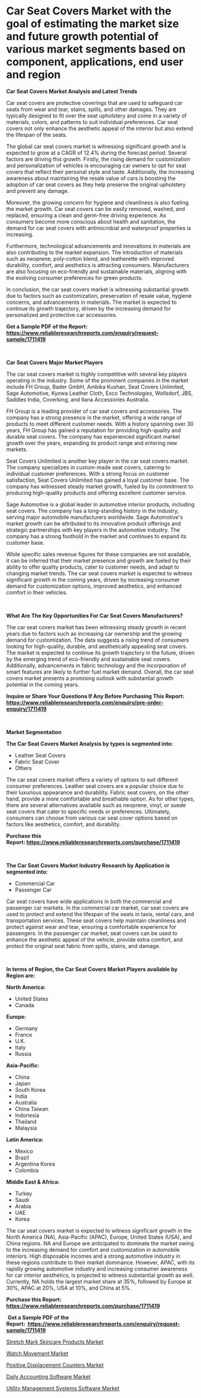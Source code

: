 <p><h1>Car Seat Covers Market with the goal of estimating the market size and future growth potential of various market segments based on component, applications, end user and region</h1></p><p><strong>Car Seat Covers Market Analysis and Latest Trends</strong></p>
<p><p>Car seat covers are protective coverings that are used to safeguard car seats from wear and tear, stains, spills, and other damages. They are typically designed to fit over the seat upholstery and come in a variety of materials, colors, and patterns to suit individual preferences. Car seat covers not only enhance the aesthetic appeal of the interior but also extend the lifespan of the seats.</p><p>The global car seat covers market is witnessing significant growth and is expected to grow at a CAGR of 12.4% during the forecast period. Several factors are driving this growth. Firstly, the rising demand for customization and personalization of vehicles is encouraging car owners to opt for seat covers that reflect their personal style and taste. Additionally, the increasing awareness about maintaining the resale value of cars is boosting the adoption of car seat covers as they help preserve the original upholstery and prevent any damage.</p><p>Moreover, the growing concern for hygiene and cleanliness is also fueling the market growth. Car seat covers can be easily removed, washed, and replaced, ensuring a clean and germ-free driving experience. As consumers become more conscious about health and sanitation, the demand for car seat covers with antimicrobial and waterproof properties is increasing.</p><p>Furthermore, technological advancements and innovations in materials are also contributing to the market expansion. The introduction of materials such as neoprene, poly-cotton blend, and leatherette with improved durability, comfort, and aesthetics is attracting consumers. Manufacturers are also focusing on eco-friendly and sustainable materials, aligning with the evolving consumer preferences for green products.</p><p>In conclusion, the car seat covers market is witnessing substantial growth due to factors such as customization, preservation of resale value, hygiene concerns, and advancements in materials. The market is expected to continue its growth trajectory, driven by the increasing demand for personalized and protective car accessories.</p></p>
<p><strong>Get a Sample PDF of the Report:&nbsp; <a href="https://www.reliableresearchreports.com/enquiry/request-sample/1711419">https://www.reliableresearchreports.com/enquiry/request-sample/1711419</a></strong></p>
<p>&nbsp;</p>
<p><strong>Car Seat Covers Major Market Players</strong></p>
<p><p>The car seat covers market is highly competitive with several key players operating in the industry. Some of the prominent companies in the market include FH Group, Bader GmbH, Ambika Kushan, Seat Covers Unlimited, Sage Automotive, Kyowa Leather Cloth, Exco Technologies, Wollsdorf, JBS, Saddles India, Coverking, and Ilana Accessories Australia.</p><p>FH Group is a leading provider of car seat covers and accessories. The company has a strong presence in the market, offering a wide range of products to meet different customer needs. With a history spanning over 30 years, FH Group has gained a reputation for providing high-quality and durable seat covers. The company has experienced significant market growth over the years, expanding its product range and entering new markets.</p><p>Seat Covers Unlimited is another key player in the car seat covers market. The company specializes in custom-made seat covers, catering to individual customer preferences. With a strong focus on customer satisfaction, Seat Covers Unlimited has gained a loyal customer base. The company has witnessed steady market growth, fueled by its commitment to producing high-quality products and offering excellent customer service.</p><p>Sage Automotive is a global leader in automotive interior products, including seat covers. The company has a long-standing history in the industry, serving major automobile manufacturers worldwide. Sage Automotive's market growth can be attributed to its innovative product offerings and strategic partnerships with key players in the automotive industry. The company has a strong foothold in the market and continues to expand its customer base.</p><p>While specific sales revenue figures for these companies are not available, it can be inferred that their market presence and growth are fueled by their ability to offer quality products, cater to customer needs, and adapt to changing market trends. The car seat covers market is expected to witness significant growth in the coming years, driven by increasing consumer demand for customization options, improved aesthetics, and enhanced comfort in their vehicles.</p></p>
<p>&nbsp;</p>
<p><strong>What Are The Key Opportunities For Car Seat Covers Manufacturers?</strong></p>
<p><p>The car seat covers market has been witnessing steady growth in recent years due to factors such as increasing car ownership and the growing demand for customization. The data suggests a rising trend of consumers looking for high-quality, durable, and aesthetically appealing seat covers. The market is expected to continue its growth trajectory in the future, driven by the emerging trend of eco-friendly and sustainable seat covers. Additionally, advancements in fabric technology and the incorporation of smart features are likely to further fuel market demand. Overall, the car seat covers market presents a promising outlook with substantial growth potential in the coming years.</p></p>
<p><strong>Inquire or Share Your Questions If Any Before Purchasing This Report: <a href="https://www.reliableresearchreports.com/enquiry/pre-order-enquiry/1711419">https://www.reliableresearchreports.com/enquiry/pre-order-enquiry/1711419</a></strong></p>
<p>&nbsp;</p>
<p><strong>Market Segmentation</strong></p>
<p><strong>The Car Seat Covers Market Analysis by types is segmented into:</strong></p>
<p><ul><li>Leather Seat Covers</li><li>Fabric Seat Cover</li><li>Others</li></ul></p>
<p><p>The car seat covers market offers a variety of options to suit different consumer preferences. Leather seat covers are a popular choice due to their luxurious appearance and durability. Fabric seat covers, on the other hand, provide a more comfortable and breathable option. As for other types, there are several alternatives available such as neoprene, vinyl, or suede seat covers that cater to specific needs or preferences. Ultimately, consumers can choose from various car seat cover options based on factors like aesthetics, comfort, and durability.</p></p>
<p><strong>Purchase this Report:&nbsp;<a href="https://www.reliableresearchreports.com/purchase/1711419">https://www.reliableresearchreports.com/purchase/1711419</a></strong></p>
<p>&nbsp;</p>
<p><strong>The Car Seat Covers Market Industry Research by Application is segmented into:</strong></p>
<p><ul><li>Commercial Car</li><li>Passenger Car</li></ul></p>
<p><p>Car seat covers have wide applications in both the commercial and passenger car markets. In the commercial car market, car seat covers are used to protect and extend the lifespan of the seats in taxis, rental cars, and transportation services. These seat covers help maintain cleanliness and protect against wear and tear, ensuring a comfortable experience for passengers. In the passenger car market, seat covers can be used to enhance the aesthetic appeal of the vehicle, provide extra comfort, and protect the original seat fabric from spills, stains, and damage.</p></p>
<p>&nbsp;</p>
<p><strong>In terms of Region, the Car Seat Covers Market Players available by Region are:</strong></p>
<p>
    <p> <strong> North America: </strong>
        <ul>
            <li>United States</li>
            <li>Canada</li>
        </ul>
        </p> 
    <p> <strong> Europe: </strong>
        <ul>
            <li>Germany</li>
            <li>France</li>
            <li>U.K.</li>
            <li>Italy</li>
            <li>Russia</li>
        </ul>
        </p> 
    <p> <strong> Asia-Pacific: </strong>
        <ul>
            <li>China</li>
            <li>Japan</li>
            <li>South Korea</li>
            <li>India</li>
            <li>Australia</li>
            <li>China Taiwan</li>
            <li>Indonesia</li>
            <li>Thailand</li>
            <li>Malaysia</li>
        </ul>
        </p> 
    <p> <strong> Latin America: </strong>
        <ul>
            <li>Mexico</li>
            <li>Brazil</li>
            <li>Argentina Korea</li>
            <li>Colombia</li>
        </ul>
        </p> 
    <p> <strong> Middle East & Africa: </strong>
        <ul>
            <li>Turkey</li>
            <li>Saudi</li>
            <li>Arabia</li>
            <li>UAE</li>
            <li>Korea</li>
        </ul>
    </p>
    </p>
<p><p>The car seat covers market is expected to witness significant growth in the North America (NA), Asia-Pacific (APAC), Europe, United States (USA), and China regions. NA and Europe are anticipated to dominate the market owing to the increasing demand for comfort and customization in automobile interiors. High disposable incomes and a strong automotive industry in these regions contribute to their market dominance. However, APAC, with its rapidly growing automotive industry and increasing consumer awareness for car interior aesthetics, is projected to witness substantial growth as well. Currently, NA holds the largest market share at 35%, followed by Europe at 30%, APAC at 20%, USA at 10%, and China at 5%.</p></p>
<p><strong>Purchase this Report: <a href="https://www.reliableresearchreports.com/purchase/1711419">https://www.reliableresearchreports.com/purchase/1711419</a></strong></p>
<p>&nbsp;<strong>Get a Sample PDF of the Report:&nbsp;&nbsp;<a href="https://www.reliableresearchreports.com/enquiry/request-sample/1711419">https://www.reliableresearchreports.com/enquiry/request-sample/1711419</a></strong></p>
<p><strong></strong></p>
<p><p><a href="https://medium.com/@sheilahaley2023/stretch-mark-skincare-products-market-size-market-outlook-and-market-forecast-2023-to-2030-a500a791a6e2">Stretch Mark Skincare Products Market</a></p><p><a href="https://medium.com/@markuspagac/watch-movement-market-the-key-to-successful-business-strategy-forecast-till-2030-437cfbed11f2">Watch Movement Market</a></p><p><a href="https://medium.com/@hesterorn1944/analyzing-positive-displacement-counters-market-global-industry-perspective-and-forecast-2023-to-78dd5bfd59c0">Positive Displacement Counters Market</a></p><p><a href="https://medium.com/@eliasmann73/daily-accounting-software-market-comprehensive-assessment-by-type-application-and-geography-42d55fda179d">Daily Accounting Software Market</a></p><p><a href="https://medium.com/@omamuller06/utility-management-systems-software-market-comprehensive-assessment-by-type-application-and-cefdaeb9a627">Utility Management Systems Software Market</a></p></p>
